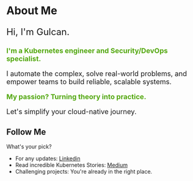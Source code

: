 # About Me

<p style="font-size: 24px;">Hi, I'm Gulcan.</p>

<p style="font-size: 18px; font-weight: bold; color:rgb(82, 167, 13);">
I'm a Kubernetes engineer and Security/DevOps specialist.
</p>

<p style="font-size: 18px;">
I automate the complex, solve real-world problems, and empower teams to build reliable, scalable systems.
</p>

<p style="font-size: 18px; font-weight: bold; color: rgb(82, 167, 13)">
My passion? Turning theory into practice.
</p>

<p style="font-size: 18px;">
Let's simplify your cloud-native journey.
</p>

## Follow Me

What's your pick?

- For any updates: [Linkedin](https://www.linkedin.com/in/gulcantopcu/)
- Read incredible Kubernetes Stories: [Medium](https://medium.com/@gulcantopcu)
- Challenging projects: You're already in the right place.